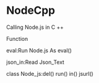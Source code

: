 # NodeCpp
Calling Node.js in C ++

Function

eval:Run Node.js As eval()

json_in:Read Json_Text

class Node_js:del() run() in()  jsurl()
